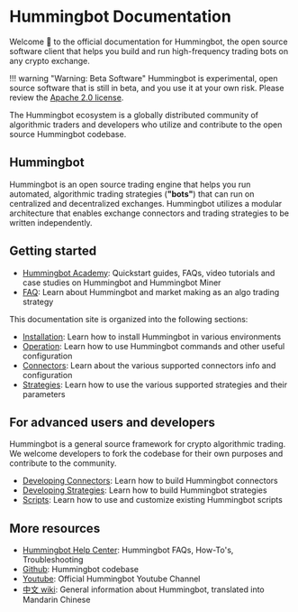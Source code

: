 # Hummingbot Documentation

Welcome 👋 to the official documentation for Hummingbot, the open source software client that helps you build and run high-frequency trading bots on any crypto exchange.

!!! warning "Warning: Beta Software"
    Hummingbot is experimental, open source software that is still in beta, and you use it at your own risk. Please review the [Apache 2.0 license](https://github.com/CoinAlpha/hummingbot/blob/master/LICENSE).

The Hummingbot ecosystem is a globally distributed community of algorithmic traders
and developers who utilize and contribute to the open source Hummingbot codebase.

## Hummingbot

Hummingbot is an open source trading engine that helps you run automated, algorithmic trading strategies (**"bots"**) that can run on centralized and decentralized exchanges. Hummingbot utilizes a modular architecture that enables exchange connectors and trading strategies to be written independently.

## Getting started

- [Hummingbot Academy](https://hummingbot.io/academy/): Quickstart guides, FAQs, video tutorials and case studies on Hummingbot and Hummingbot Miner
- [FAQ](/resources/faq): Learn about Hummingbot and market making as an algo trading strategy

This documentation site is organized into the following sections:

- [Installation](/installation/system-requirements): Learn how to install Hummingbot in various environments
- [Operation](/operation/overview): Learn how to use Hummingbot commands and other useful configuration
- [Connectors](/spot-connectors/overview): Learn about the various supported connectors info and configuration
- [Strategies](/strategies/overview): Learn how to use the various supported strategies and their parameters

## For advanced users and developers

Hummingbot is a general source framework for crypto algorithmic trading. We welcome developers to fork the codebase for their own purposes and contribute to the community.

- [Developing Connectors](/developer/overview): Learn how to build Hummingbot connectors
- [Developing Strategies](/developer/strategies-overview): Learn how to build Hummingbot strategies
- [Scripts](/scripts/overview): Learn how to use and customize existing Hummingbot scripts

## More resources

- [Hummingbot Help Center](https://hummingbot.zendesk.com/hc/en-us): Hummingbot FAQs, How-To's, Troubleshooting
- [Github](https://github.com/coinalpha/hummingbot): Hummingbot codebase
- [Youtube](https://www.youtube.com/channel/UCxzzdEnDRbylLMWmaMjywOA): Official Hummingbot Youtube Channel
- [中文 wiki](https://github.com/coinalpha/hummingbot_chinese): General information about Hummingbot, translated into Mandarin Chinese